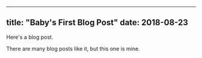 
---
title: "Baby's First Blog Post"
date: 2018-08-23
---

Here's a blog post. 

There are many blog posts like it, but this one is mine. 
